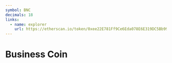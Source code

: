 ```yaml
---
symbol: BNC
decimals: 18
links:
  - name: explorer
    url: https://etherscan.io/token/0xee22E781Ff9Ce6Eda078E6E319DC5Bb99a34aF8C
---
```


# Business Coin
